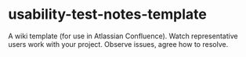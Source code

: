 # usability-test-notes-template
A wiki template (for use in Atlassian Confluence). Watch representative users work with your project. Observe issues, agree how to resolve.
